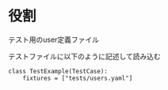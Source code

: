 # 役割
テスト用のuser定義ファイル

テストファイルに以下のように記述して読み込む
```
class TestExample(TestCase):
    fixtures = ["tests/users.yaml"]
```